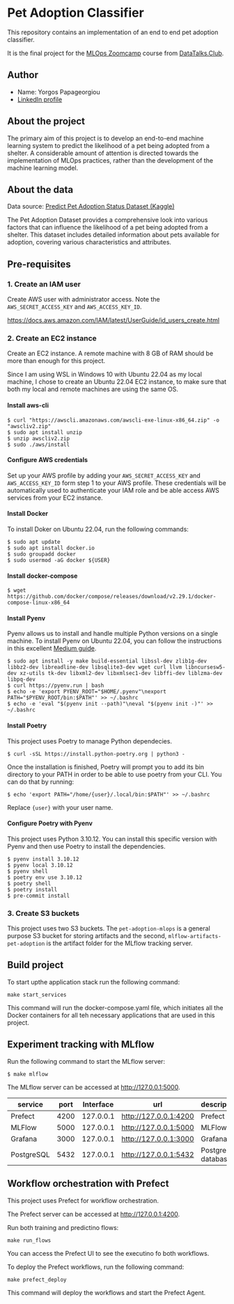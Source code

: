 # Pet Adoption Classifier
This repository contains an implementation of an end to end pet adoption classifier.

It is the final project for the [MLOps Zoomcamp](https://github.com/DataTalksClub/mlops-zoomcamp) course from [DataTalks.Club](https://datatalks.club/).

## Author
- Name: Yorgos Papageorgiou
- [LinkedIn profile](https://www.linkedin.com/in/yorgos-papageorgiou-137312107/)

## About the project

The primary aim of this project is to develop an end-to-end machine learning system to predict the likelihood of a pet being adopted from a shelter. A considerable amount of attention is directed towards the implementation of MLOps practices, rather than the development of the machine learning model.

## About the data

Data source: [Predict Pet Adoption Status Dataset (Kaggle)](https://www.kaggle.com/datasets/rabieelkharoua/predict-pet-adoption-status-dataset/data)

The Pet Adoption Dataset provides a comprehensive look into various factors that can influence the likelihood of a pet being adopted from a shelter. This dataset includes detailed information about pets available for adoption, covering various characteristics and attributes.

## Pre-requisites

### 1. Create an IAM user
Create AWS user with administrator access. Note the `AWS_SECRET_ACCESS_KEY` and `AWS_ACCESS_KEY_ID`.

https://docs.aws.amazon.com/IAM/latest/UserGuide/id_users_create.html

### 2. Create an EC2 instance
Create an EC2 instance. A remote machine with 8 GB of RAM should be more than enough for this project.

Since I am using WSL in Windows 10 with Ubuntu 22.04 as my local machine, I chose to create an Ubuntu 22.04 EC2 instance, to make sure that both my local and remote machines are using the same OS.

#### Install aws-cli

```
$ curl "https://awscli.amazonaws.com/awscli-exe-linux-x86_64.zip" -o "awscliv2.zip"
$ sudo apt install unzip
$ unzip awscliv2.zip
$ sudo ./aws/install
```

#### Configure AWS credentials
Set up your AWS profile by adding your `AWS_SECRET_ACCESS_KEY` and `AWS_ACCESS_KEY_ID` form step 1 to your AWS profile. These credentials will be automatically used to authenticate your IAM role and be able access AWS services from your EC2 instance.

#### Install Docker

To install Doker on Ubuntu 22.04, run the following commands:

```
$ sudo apt update
$ sudo apt install docker.io
$ sudo groupadd docker
$ sudo usermod -aG docker ${USER}
```

#### Install docker-compose
```
$ wget https://github.com/docker/compose/releases/download/v2.29.1/docker-compose-linux-x86_64
```

#### Install Pyenv
Pyenv allows us to install and handle multiple Python versions on a single machine. To install Pyenv on Ubuntu 22.04, you can follow the instructions in this excellent [Medium guide](https://medium.com/@aashari/easy-to-follow-guide-of-how-to-install-pyenv-on-ubuntu-a3730af8d7f0).

```
$ sudo apt install -y make build-essential libssl-dev zlib1g-dev libbz2-dev libreadline-dev libsqlite3-dev wget curl llvm libncursesw5-dev xz-utils tk-dev libxml2-dev libxmlsec1-dev libffi-dev liblzma-dev libpq-dev
$ curl https://pyenv.run | bash
$ echo -e 'export PYENV_ROOT="$HOME/.pyenv"\nexport PATH="$PYENV_ROOT/bin:$PATH"' >> ~/.bashrc
$ echo -e 'eval "$(pyenv init --path)"\neval "$(pyenv init -)"' >> ~/.bashrc
```

#### Install Poetry

This project uses Poetry to manage Python dependecies.
```
$ curl -sSL https://install.python-poetry.org | python3 -
```
Once the installation is finished, Poetry will prompt you to add its bin directory to your PATH in order to be able to use poetry from your CLI. You can do that by running:
```
$ echo 'export PATH="/home/{user}/.local/bin:$PATH"' >> ~/.bashrc
```
Replace `{user}` with your user name.

#### Configure Poetry with Pyenv
This project uses Python 3.10.12. You can install this specific version with Pyenv and then use Poetry to install the dependencies.
```
$ pyenv install 3.10.12
$ pyenv local 3.10.12
$ pyenv shell
$ poetry env use 3.10.12
$ poetry shell
$ poetry install
$ pre-commit install
```

### 3. Create S3 buckets
This project uses two S3 buckets. The `pet-adoption-mlops` is a general purpose S3 bucket for storing artifacts and the second, `mlflow-artifacts-pet-adoption` is the artifact folder for the MLflow tracking server.

## Build project
To start upthe application stack run the following command:
```
make start_services
```
This command will run the docker-compose.yaml file, which initiates all the Docker containers for all teh necessary applications that are used in this project.

## Experiment tracking with MLflow
Run the following command to start the MLflow server:
```
$ make mlflow
```
The MLflow server can be accessed at http://127.0.0.1:5000.

|   service   | port  | Interface  |          url           |       description       |
|------------ |------ |----------- |----------------------- |------------------------ |
| Prefect     | 4200  | 127.0.0.1  | http://127.0.0.1:4200  | Prefect UI              |
| MLFlow      | 5000  | 127.0.0.1  | http://127.0.0.1:5000  | MLFlow UI               |
| Grafana     | 3000  | 127.0.0.1  | http://127.0.0.1:3000  | Grafana UI              |
| PostgreSQL  | 5432  | 127.0.0.1  | http://127.0.0.1:5432  | Postgres database       |

## Workflow orchestration with Prefect
This project uses Prefect for workflow orchestration.

The Prefect server can be accessed at http://127.0.0.1:4200.

Run both training and predictino flows:
```
make run_flows
```
You can access the Prefect UI to see the executino fo both workflows.


To deploy the Prefect workflows, run the following command:
```
make prefect_deploy
```
This command will deploy the workflows and start the Prefect Agent.
